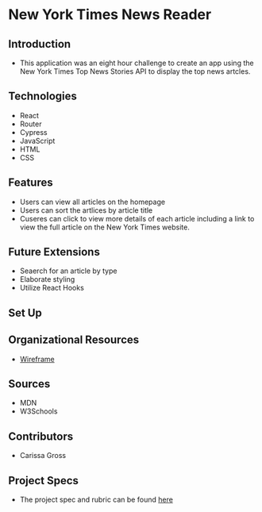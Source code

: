 # New York Times News Reader

## Introduction
- This application was an eight hour challenge to create an app using the New York Times Top News Stories API to display the top news artcles.

## Technologies
- React
- Router
- Cypress
- JavaScript
- HTML
- CSS

## Features
- Users can view all articles on the homepage
- Users can sort the artlices by article title
- Cuseres can click to view more details of each article including a link to view the full article on the New York Times website.

## Future Extensions
- Seaerch for an article by type
- Elaborate styling
- Utilize React Hooks

## Set Up

## Organizational Resources
- [Wireframe](https://www.figma.com/file/Pl6N8ibZkeORihFOwlbcPM/NY-Times-News-Reader?node-id=0%3A1&t=HDnAL9omv8ufNa2w-0)

## Sources
- MDN
- W3Schools

## Contributors
- Carissa Gross

## Project Specs
- The project spec and rubric can be found [here](https://mod4.turing.edu/projects/take_home/take_home_fe)
